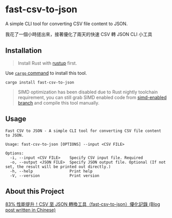 # fast-csv-to-json

A simple CLI tool for converting CSV file content to JSON.

我花了一個小時搓出來，接著優化了兩天的快速 CSV 轉 JSON CLI 小工具

## Installation

> Install Rust with [rustup](https://rustup.rs) first.

Use [`cargo` command](https://crates.io) to install this tool.

```
cargo install fast-csv-to-json
```

> SIMD optimization has been disabled due to Rust nightly toolchain requirement,
> you can still grab SIMD enabled code from
> [simd-enabled branch](https://github.com/ming900518/csv-to-json/tree/simd-enabled)
> and compile this tool manually.

## Usage

```
Fast CSV to JSON - A simple CLI tool for converting CSV file content to JSON.

Usage: fast-csv-to-json [OPTIONS] --input <CSV FILE>

Options:
  -i, --input <CSV FILE>    Specify CSV input file. Required
  -o, --output <JSON FILE>  Specify JSON output file. Optional (If not set, the result will be printed out directly.)
  -h, --help                Print help
  -V, --version             Print version
```

## About this Project

[83% 性能提升！CSV 至 JSON 轉換工具（fast-csv-to-json）優化記錄 (Blog post written in Chinese)](https://mingchang.tw/blog/Journey-of-Csv-to-Json-Optimization.md)
